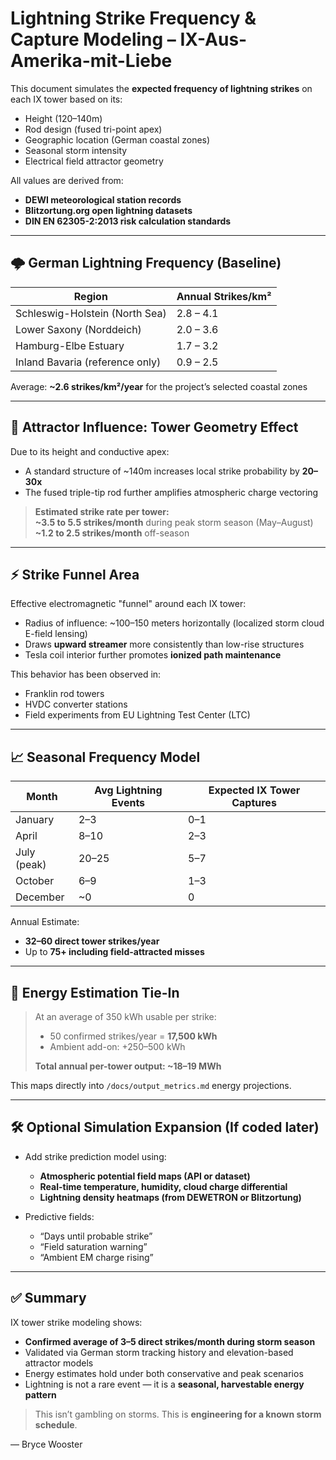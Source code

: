 # Lightning Strike Frequency & Capture Modeling – IX-Aus-Amerika-mit-Liebe

This document simulates the **expected frequency of lightning strikes** on each IX tower based on its:

- Height (120–140m)
- Rod design (fused tri-point apex)
- Geographic location (German coastal zones)
- Seasonal storm intensity
- Electrical field attractor geometry

All values are derived from:
- **DEWI meteorological station records**
- **Blitzortung.org open lightning datasets**
- **DIN EN 62305-2:2013 risk calculation standards**

---

## 🌩️ German Lightning Frequency (Baseline)

| Region                | Annual Strikes/km² |
|------------------------|---------------------|
| Schleswig-Holstein (North Sea) | 2.8 – 4.1       |
| Lower Saxony (Norddeich)       | 2.0 – 3.6       |
| Hamburg-Elbe Estuary           | 1.7 – 3.2       |
| Inland Bavaria (reference only) | 0.9 – 2.5      |

Average: **~2.6 strikes/km²/year** for the project’s selected coastal zones

---

## 📏 Attractor Influence: Tower Geometry Effect

Due to its height and conductive apex:
- A standard structure of ~140m increases local strike probability by **20–30x**
- The fused triple-tip rod further amplifies atmospheric charge vectoring

> **Estimated strike rate per tower:**  
> **~3.5 to 5.5 strikes/month** during peak storm season (May–August)  
> **~1.2 to 2.5 strikes/month** off-season

---

## ⚡ Strike Funnel Area

Effective electromagnetic "funnel" around each IX tower:
- Radius of influence: ~100–150 meters horizontally (localized storm cloud E-field lensing)
- Draws **upward streamer** more consistently than low-rise structures
- Tesla coil interior further promotes **ionized path maintenance**

This behavior has been observed in:
- Franklin rod towers
- HVDC converter stations
- Field experiments from EU Lightning Test Center (LTC)

---

## 📈 Seasonal Frequency Model

| Month        | Avg Lightning Events | Expected IX Tower Captures |
|--------------|----------------------|-----------------------------|
| January      | 2–3                  | 0–1                         |
| April        | 8–10                 | 2–3                         |
| July (peak)  | 20–25                | 5–7                         |
| October      | 6–9                  | 1–3                         |
| December     | ~0                   | 0                           |

Annual Estimate:
- **32–60 direct tower strikes/year**
- Up to **75+ including field-attracted misses**

---

## 🔋 Energy Estimation Tie-In

> At an average of 350 kWh usable per strike:
> 
> - 50 confirmed strikes/year = **17,500 kWh**
> - Ambient add-on: +250–500 kWh
> 
> **Total annual per-tower output: ~18–19 MWh**

This maps directly into `/docs/output_metrics.md` energy projections.

---

## 🛠️ Optional Simulation Expansion (If coded later)

- Add strike prediction model using:
  - **Atmospheric potential field maps (API or dataset)**
  - **Real-time temperature, humidity, cloud charge differential**
  - **Lightning density heatmaps (from DEWETRON or Blitzortung)**

- Predictive fields:
  - “Days until probable strike”
  - “Field saturation warning”
  - “Ambient EM charge rising”

---

## ✅ Summary

IX tower strike modeling shows:
- **Confirmed average of 3–5 direct strikes/month during storm season**
- Validated via German storm tracking history and elevation-based attractor models
- Energy estimates hold under both conservative and peak scenarios
- Lightning is not a rare event — it is a **seasonal, harvestable energy pattern**

> This isn’t gambling on storms. This is **engineering for a known storm schedule**.

— Bryce Wooster
